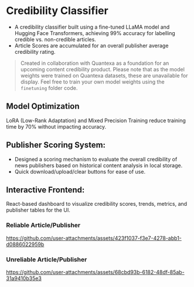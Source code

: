 # Credibility Classifier
* A credibility classifier built using a fine-tuned LLaMA model and Hugging Face Transformers, achieving 99% accuracy for labelling credible vs. non-credible articles. 
* Article Scores are accumulated for an overall publisher average credibility rating.

> Created in collaboration with Quantexa as a foundation for an upcoming content credibility product. Please note that as the model weights were trained on Quantexa datasets, these are unavailable for display. Feel free to train your own model weights using the `finetuning` folder code. 

## Model Optimization
LoRA (Low-Rank Adaptation) and Mixed Precision Training reduce training time by 70% without impacting accuracy.

## Publisher Scoring System:
* Designed a scoring mechanism to evaluate the overall credibility of news publishers based on historical content analysis in local storage.
* Quick download/upload/clear buttons for ease of use.

## Interactive Frontend:
React-based dashboard to visualize credibility scores, trends, metrics, and publisher tables for the UI.

### Reliable Article/Publisher

https://github.com/user-attachments/assets/423f1037-f3e7-4278-abb1-d0886022959b


### Unreliable Article/Publisher

https://github.com/user-attachments/assets/68cbd93b-6182-48df-85ab-31a9410b35e3

